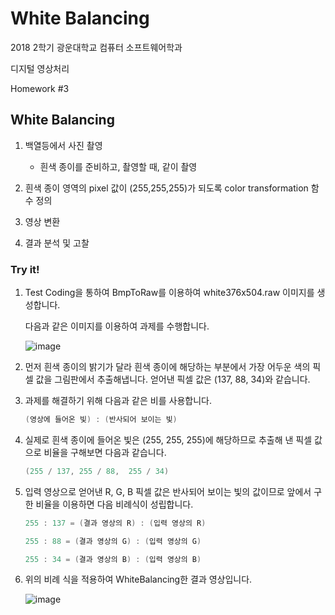 # White Balancing

2018 2학기 광운대학교 컴퓨터 소프트웨어학과

디지털 영상처리

Homework #3

## White Balancing

1. 백열등에서 사진 촬영

    - 흰색 종이를 준비하고, 촬영할 때, 같이 촬영
    
2. 흰색 종이 영역의 pixel 값이 (255,255,255)가 되도록 color transformation 함수 정의
    
3. 영상 변환

4. 결과 분석 및 고찰

### Try it!

1. Test Coding을 통하여 BmpToRaw를 이용하여 white376x504.raw 이미지를 생성합니다.

   다음과 같은 이미지를 이용하여 과제를 수행합니다.

   ![image](https://user-images.githubusercontent.com/36066656/49203986-a375b880-f3ed-11e8-9b08-18bdb9702f93.png)

2. 먼저 흰색 종이의 밝기가 달라 흰색 종이에 해당하는 부분에서 가장 어두운 색의 픽셀 값을 그림판에서 추출해냅니다. 얻어낸 픽셀 값은 (137, 88, 34)와 같습니다.

3. 과제를 해결하기 위해 다음과 같은 비를 사용합니다.

   ```c++
   (영상에 들어온 빛) : (반사되어 보이는 빛)
   ```

4. 실제로 흰색 종이에 들어온 빛은 (255, 255, 255)에 해당하므로 추출해 낸 픽셀 값으로 비율을 구해보면 다음과 같습니다.

   ```c++
   (255 / 137, 255 / 88,  255 / 34)
   ```
   
5. 입력 영상으로 얻어낸 R, G, B 픽셀 값은 반사되어 보이는 빛의 값이므로 앞에서 구한 비율을 이용하면 다음 비례식이 성립합니다.

   ```c++
   255 : 137 = (결과 영상의 R) : (입력 영상의 R)
   
   255 : 88 = (결과 영상의 G) : (입력 영상의 G)
   
   255 : 34 = (결과 영상의 B) : (입력 영상의 B)
   ```

6. 위의 비례 식을 적용하여 WhiteBalancing한 결과 영상입니다. 

   ![image](https://user-images.githubusercontent.com/36066656/49207612-c6f23080-f3f8-11e8-8b51-bcc43064525f.png)
